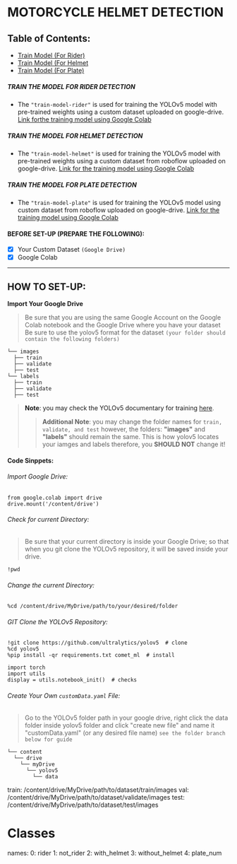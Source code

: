 # MOTORCYCLE HELMET DETECTION 
## Table of Contents:
- [Train Model (For Rider)](#modelRider)
- [Train Model (For Helmet](#modelHelmet)
- [Train Model (For Plate)](#modelPlate)
<a name="modelRider" />

##### TRAIN THE MODEL FOR RIDER DETECTION
- The ``"train-model-rider"`` is used for training the YOLOv5 model with pre-trained weights using a custom dataset uploaded on google-drive.
<a href="https://colab.research.google.com/drive/1O6OGddenAvl-OzJ7Q9wkIfNKcrZYHdHr#scrollTo=ezm9utIa5Sof" target="_blank">Link forthe training model using Google Colab</a>
<a name="modelHelmet" />

##### TRAIN THE MODEL FOR HELMET DETECTION
- The `"train-model-helmet"` is used for training the YOLOv5 model with pre-trained weights using a custom dataset from roboflow uploaded on google-drive.
<a href="#" targe="_blank">Link for the training model using Google Colab</a>
<a name="modelPlate" />

##### TRAIN THE MODEL FOR PLATE DETECTION
- The `"train-model-plate"` is used for training the YOLOv5 model using custom dataset from roboflow uploaded on google-drive.
<a href="#" targe="_blank">Link for the training model using Google Colab</a>
<a name="" />

#### BEFORE SET-UP (PREPARE THE FOLLOWING):
- [x] Your Custom Dataset `(Google Drive)`
- [x] Google Colab
***
## HOW TO SET-UP:
**Import Your Google Drive**
> Be sure that you are using the same Google Account on the Google Colab notebook and the Google Drive where you have your dataset
> Be sure to use the yolov5 format for the dataset `(your folder should contain the following folders)`
```
└── images
  ├── train
  ├── validate
  ├── test
└── labels
  ├── train
  ├── validate
  ├── test
```
> **Note**: you may check the YOLOv5 documentary for training <a href="https://docs.ultralytics.com/yolov5/tutorials/train_custom_data/">here</a>.
>> **Additional Note**: you may change the folder names for `train, validate, and test` however, the folders: **"images"** and **"labels"** should remain the same. This is how yolov5 locates your iamges and labels therefore, you **SHOULD NOT** change it!
#### Code Sinppets:
###### Import Google Drive:
```
from google.colab import drive
drive.mount('/content/drive')
```
###### Check for current Directory:
> Be sure that your current directory is inside your Google Drive; so that when you git clone the YOLOv5 repository, it will be saved inside your drive.
```
!pwd
```
###### Change the current Directory:
```
%cd /content/drive/MyDrive/path/to/your/desired/folder
```
###### GIT Clone the YOLOv5 Repository:
```
!git clone https://github.com/ultralytics/yolov5  # clone
%cd yolov5
%pip install -qr requirements.txt comet_ml  # install

import torch
import utils
display = utils.notebook_init()  # checks
```
###### Create Your Own `customData.yaml` File:
> Go to the YOLOv5 folder path in your google drive, right click the data folder inside yolov5 folder and click "create new file" and name it "customData.yaml" (or any desired file name) `see the folder branch below for guide`
```
└── content
  └── drive
    └── myDrive
      └── yolov5
        └── data
```
train: /content/drive/MyDrive/path/to/dataset/train/images
val: /content/drive/MyDrive/path/to/dataset/validate/images
test: /content/drive/MyDrive/path/to/dataset/test/images

# Classes
names:
  0: rider
  1: not_rider
  2: with_helmet
  3: without_helmet
  4: plate_num
```
